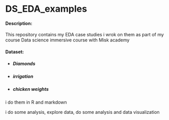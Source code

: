 # DS_EDA_examples

#### **Description:**

This repository contains my EDA case studies i wrok on them as part of my course Data science immersive course with Misk academy

#### **Dataset:**


-  ##### Diamonds 
- ##### irrigation 
- ##### chicken weights

i do them in R and markdown 


i do some analysis, explore data, do some analysis and data visualization
